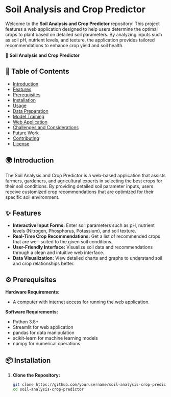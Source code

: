 # Soil Analysis and Crop Predictor

Welcome to the **Soil Analysis and Crop Predictor** repository! This project features a web application designed to help users determine the optimal crops to plant based on detailed soil parameters. By analyzing inputs such as soil pH, nutrient levels, and texture, the application provides tailored recommendations to enhance crop yield and soil health.

🌾 **Soil Analysis and Crop Predictor**

## 🚀 Table of Contents

- [Introduction](#introduction)
- [Features](#features)
- [Prerequisites](#prerequisites)
- [Installation](#installation)
- [Usage](#usage)
- [Data Preparation](#data-preparation)
- [Model Training](#model-training)
- [Web Application](#web-application)
- [Challenges and Considerations](#challenges-and-considerations)
- [Future Work](#future-work)
- [Contributing](#contributing)
- [License](#license)

## 🌍 Introduction

The Soil Analysis and Crop Predictor is a web-based application that assists farmers, gardeners, and agricultural experts in selecting the best crops for their soil conditions. By providing detailed soil parameter inputs, users receive customized crop recommendations that are optimized for their specific soil environment.

## ✨ Features

- **Interactive Input Forms:** Enter soil parameters such as pH, nutrient levels (Nitrogen, Phosphorus, Potassium), and soil texture.
- **Real-Time Crop Recommendations:** Get a list of recommended crops that are well-suited to the given soil conditions.
- **User-Friendly Interface:** Visualize soil data and recommendations through a clean and intuitive web interface.
- **Data Visualization:** View detailed charts and graphs to understand soil and crop relationships better.

## ⚙️ Prerequisites

**Hardware Requirements:**
- A computer with internet access for running the web application.

**Software Requirements:**
- Python 3.8+
- Streamlit for web application
- pandas for data manipulation
- scikit-learn for machine learning models
- numpy for numerical operations

## 📦 Installation

1. **Clone the Repository:**
   ```bash
   git clone https://github.com/yourusername/soil-analysis-crop-predictor.git
   cd soil-analysis-crop-predictor
